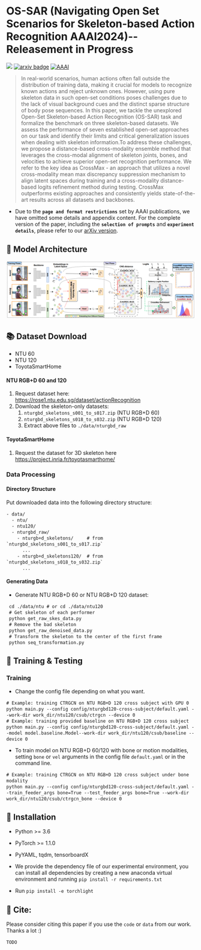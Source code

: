 # OS-SAR (Navigating Open Set Scenarios for Skeleton-based Action Recognition AAAI2024)--Releasement in Progress
![](https://img.shields.io/badge/version-1.0.1-blue)
[![arxiv badge](https://img.shields.io/badge/arxiv-TODO-red)](TODO)
[![AAAI](https://img.shields.io/badge/AAAI-2024-%23f1592a?labelColor=%23003973&color=%23be1c1a)](TODO)

>In real-world scenarios, human actions often fall outside the distribution of training data, making it crucial for models to recognize known actions and reject unknown ones. However, using pure skeleton data in such open-set conditions poses challenges due to the lack of visual background cues and the distinct sparse structure of body pose sequences. In this paper, we tackle the unexplored Open-Set Skeleton-based Action Recognition (OS-SAR) task and formalize the benchmark on three skeleton-based datasets. We assess the performance of seven established open-set approaches on our task and identify their limits and critical generalization issues when dealing with skeleton information.To address these challenges, we propose a distance-based cross-modality ensemble method that leverages the cross-modal alignment of skeleton joints, bones, and velocities to achieve superior open-set recognition performance. We refer to the key idea as CrossMax - an approach that utilizes a novel cross-modality mean max discrepancy suppression mechanism to align latent spaces during training and a cross-modality distance-based logits refinement method during testing. CrossMax outperforms existing approaches and consistently yields state-of-the-art results across all datasets and backbones.

- Due to the **```page and format restrictions```** set by AAAI publications, we have omitted some details and appendix content. For the complete version of the paper, including the **```selection of prompts```** and **```experiment details```**, please refer to our [arXiv version](TODO).

## 🤖 Model Architecture
![Model_architecture](https://github.com/KPeng9510/OS-SAR/blob/main/main.png)

## 📚 Dataset Download
- NTU 60
- NTU 120
- ToyotaSmartHome
#### NTU RGB+D 60 and 120
1. Request dataset here: https://rose1.ntu.edu.sg/dataset/actionRecognition
2. Download the skeleton-only datasets:
   1. `nturgbd_skeletons_s001_to_s017.zip` (NTU RGB+D 60)
   2. `nturgbd_skeletons_s018_to_s032.zip` (NTU RGB+D 120)
   3. Extract above files to `./data/nturgbd_raw`
#### ToyotaSmartHome
1. Request the dataset for 3D skeleton here https://project.inria.fr/toyotasmarthome/
### Data Processing

#### Directory Structure

Put downloaded data into the following directory structure:

```
- data/
  - ntu/
  - ntu120/
  - nturgbd_raw/
    - nturgb+d_skeletons/     # from `nturgbd_skeletons_s001_to_s017.zip`
      ...
    - nturgb+d_skeletons120/  # from `nturgbd_skeletons_s018_to_s032.zip`
      ...
```
#### Generating Data

- Generate NTU RGB+D 60 or NTU RGB+D 120 dataset:

```
 cd ./data/ntu # or cd ./data/ntu120
 # Get skeleton of each performer
 python get_raw_skes_data.py
 # Remove the bad skeleton 
 python get_raw_denoised_data.py
 # Transform the skeleton to the center of the first frame
 python seq_transformation.py
```
## 🎨 Training & Testing

### Training

- Change the config file depending on what you want.

```
# Example: training CTRGCN on NTU RGB+D 120 cross subject with GPU 0
python main.py --config config/nturgbd120-cross-subject/default.yaml --work-dir work_dir/ntu120/csub/ctrgcn --device 0
# Example: training provided baseline on NTU RGB+D 120 cross subject
python main.py --config config/nturgbd120-cross-subject/default.yaml --model model.baseline.Model--work-dir work_dir/ntu120/csub/baseline --device 0
```

- To train model on NTU RGB+D 60/120 with bone or motion modalities, setting `bone` or `vel` arguments in the config file `default.yaml` or in the command line.

```
# Example: training CTRGCN on NTU RGB+D 120 cross subject under bone modality
python main.py --config config/nturgbd120-cross-subject/default.yaml --train_feeder_args bone=True --test_feeder_args bone=True --work-dir work_dir/ntu120/csub/ctrgcn_bone --device 0
```
## 📕 Installation

- Python >= 3.6
- PyTorch >= 1.1.0
- PyYAML, tqdm, tensorboardX

- We provide the dependency file of our experimental environment, you can install all dependencies by creating a new anaconda virtual environment and running `pip install -r requirements.txt `
- Run `pip install -e torchlight` 

## 🤝 Cite:
Please consider citing this paper if you use the ```code``` or ```data``` from our work.
Thanks a lot :)

```bigquery
TODO
```
